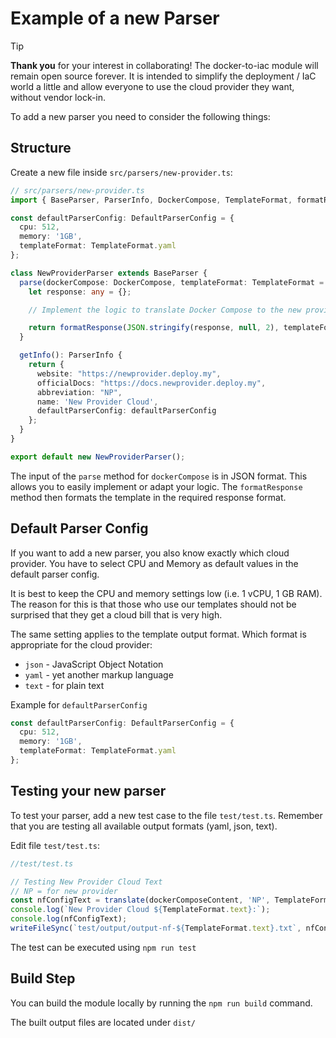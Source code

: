 # Example of a new Parser

> [!TIP]  
> __Thank you__ for your interest in collaborating! The docker-to-iac module will remain open source forever. It is intended to simplify the deployment / IaC world a little and allow everyone to use the cloud provider they want, without vendor lock-in.

To add a new parser you need to consider the following things:

## Structure

Create a new file inside `src/parsers/new-provider.ts`:

```typescript
// src/parsers/new-provider.ts
import { BaseParser, ParserInfo, DockerCompose, TemplateFormat, formatResponse, DefaultParserConfig } from './base-parser';

const defaultParserConfig: DefaultParserConfig = {
  cpu: 512,
  memory: '1GB',
  templateFormat: TemplateFormat.yaml
};

class NewProviderParser extends BaseParser {
  parse(dockerCompose: DockerCompose, templateFormat: TemplateFormat = defaultParserConfig.templateFormat): any {
    let response: any = {};

    // Implement the logic to translate Docker Compose to the new provider's format

    return formatResponse(JSON.stringify(response, null, 2), templateFormat);
  }

  getInfo(): ParserInfo {
    return {
      website: "https://newprovider.deploy.my",
      officialDocs: "https://docs.newprovider.deploy.my",
      abbreviation: "NP",
      name: 'New Provider Cloud',
      defaultParserConfig: defaultParserConfig
    };
  }
}

export default new NewProviderParser();
```

The input of the `parse` method for `dockerCompose` is in JSON format. This allows you to easily implement or adapt your logic. The `formatResponse` method then formats the template in the required response format.

## Default Parser Config

If you want to add a new parser, you also know exactly which cloud provider. You have to select CPU and Memory as default values ​​in the default parser config.

It is best to keep the CPU and memory settings low (i.e. 1 vCPU, 1 GB RAM). The reason for this is that those who use our templates should not be surprised that they get a cloud bill that is very high.

The same setting applies to the template output format. Which format is appropriate for the cloud provider:

- `json` - JavaScript Object Notation
- `yaml` - yet another markup language
- `text` - for plain text

Example for `defaultParserConfig`

```typescript
const defaultParserConfig: DefaultParserConfig = {
  cpu: 512,
  memory: '1GB',
  templateFormat: TemplateFormat.yaml
};
```

## Testing your new parser

To test your parser, add a new test case to the file `test/test.ts`. Remember that you are testing all available output formats (yaml, json, text).

Edit file `test/test.ts`:

```typescript
//test/test.ts

// Testing New Provider Cloud Text
// NP = for new provider
const nfConfigText = translate(dockerComposeContent, 'NP', TemplateFormat.text);
console.log(`New Provider Cloud ${TemplateFormat.text}:`);
console.log(nfConfigText);
writeFileSync(`test/output/output-nf-${TemplateFormat.text}.txt`, nfConfigText);
```

The test can be executed using `npm run test`

## Build Step

You can build the module locally by running the `npm run build` command.

The built output files are located under `dist/`
